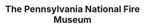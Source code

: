 ---
layout: repo
title: "The Pennsylvania National Fire Museum"
id: 13736
permalink: repos/13736/
---